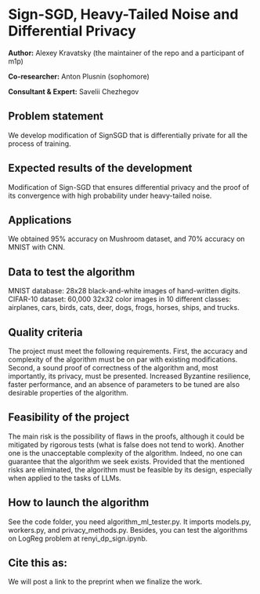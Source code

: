 # Sign-SGD, Heavy-Tailed Noise and Differential Privacy
**Author:** Alexey Kravatsky (the maintainer of the repo and a participant of m1p)

**Co-researcher:** Anton Plusnin (sophomore)

**Consultant & Expert:** Savelii Chezhegov


## Problem statement
We develop modification of SignSGD that is differentially private for all the process of training.

## Expected results of the development
Modification of Sign-SGD that ensures differential privacy and the proof of its convergence with high probability under heavy-tailed noise.

## Applications
We obtained 95% accuracy on Mushroom dataset, and 70% accuracy on MNIST with CNN.

## Data to test the algorithm
MNIST database: 28x28 black-and-white images of hand-written digits. CIFAR-10 dataset: 60,000 32x32 color images in 10 different classes: airplanes, cars, birds, cats, deer, dogs, frogs, horses, ships, and trucks.

## Quality criteria
The project must meet the following requirements. First, the accuracy and complexity of the algorithm must be on par with existing modifications. Second, a sound proof of correctness of the algorithm and, most importantly, its privacy, must be presented. Increased Byzantine resilience, faster performance, and an absence of parameters to be tuned are also desirable properties of the algorithm.

## Feasibility of the project
The main risk is the possibility of flaws in the proofs, although it could be mitigated by rigorous tests (what is false does not tend to work). Another one is the unacceptable complexity of the algorithm. Indeed, no one can guarantee that the algorithm we seek exists. Provided that the mentioned risks are eliminated, the algorithm must be feasible by its design, especially when applied to the tasks of LLMs.

## How to launch the algorithm
See the code folder, you need algorithm_ml_tester.py. It imports models.py, workers.py, and privacy_methods.py. Besides, you can test the algorithms on LogReg problem at renyi_dp_sign.ipynb.

## Cite this as:
We will post a link to the preprint when we finalize the work.
